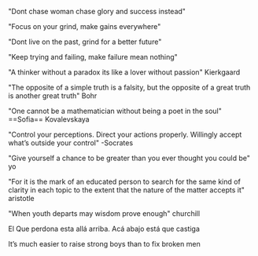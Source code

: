 "Dont chase woman chase glory and success instead"

"Focus on your grind, make gains everywhere"

"Dont live on the past, grind for a better future"

"Keep trying and failing, make failure mean nothing"

"A thinker without a paradox its like a lover without passion" Kierkgaard

"The opposite of a simple truth is a falsity, but the opposite of a great truth is another great truth" Bohr

"One cannot be a mathematician without being a poet in the soul" ==Sofia== Kovalevskaya

"Control your perceptions. Direct your actions properly.
Willingly accept what’s outside your control" 
-Socrates

"Give yourself a chance to be greater than you ever thought you could be" yo

"For it is the mark of an educated person to search for the same kind of clarity in each topic to the extent that the nature of the matter accepts it" aristotle

"When youth departs may wisdom prove enough" churchill

El Que perdona esta allá arriba. Acá abajo está  que castiga 

It’s much easier to raise strong boys than to fix broken men